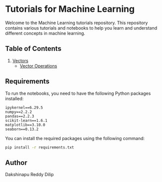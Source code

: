 # Tutorials for Machine Learning

Welcome to the Machine Learning tutorials repository. This repository contains various tutorials and notebooks to help you learn and understand different concepts in machine learning.

## Table of Contents

1. [Vectors](notebooks/1%20Vectors/Notes.md)
   - [Vector Operations](notebooks/1%20Vectors/vector_operations.ipynb)

## Requirements

To run the notebooks, you need to have the following Python packages installed:

```
ipykernel==6.29.5
numpy==2.2.2
pandas==2.2.3
scikit-learn==1.6.1
matplotlib==3.10.0
seaborn==0.13.2
```

You can install the required packages using the following command:

```bash
pip install -r requirements.txt
```

## Author

Dakshinapu Reddy Dilip
